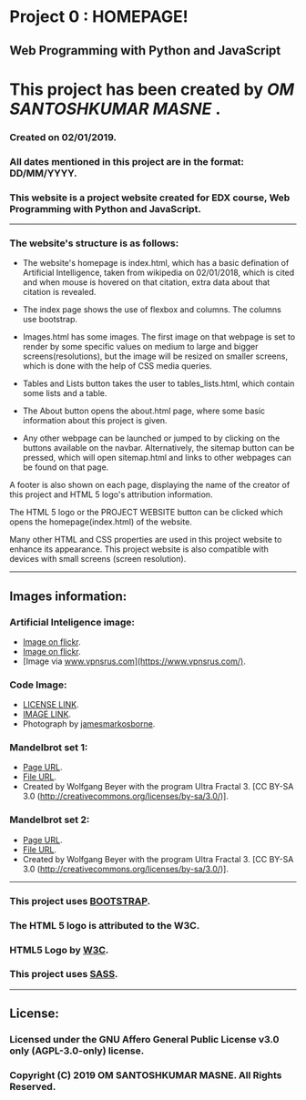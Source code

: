 # Project 0 : HOMEPAGE!

## Web Programming with Python and JavaScript

# This project has been created by ***OM SANTOSHKUMAR MASNE*** .

### Created on 02/01/2019.
### All dates mentioned in this project are in the format: DD/MM/YYYY.

### This website is a project website created for EDX course, Web Programming with Python and JavaScript.

---

### The website's structure is as follows:

* The website's homepage is index.html, which has a basic defination of Artificial Intelligence, taken from wikipedia on 02/01/2018, which is cited and when mouse is hovered on that citation, extra data about that citation is revealed.

* The index page shows the use of flexbox and columns. The columns use bootstrap.

* Images.html has some images. The first image on that webpage is set to render by some specific values on medium to large and bigger screens(resolutions), but the image will be resized on smaller screens, which is done with the help of CSS media queries.

* Tables and Lists button takes the user to tables_lists.html, which contain some lists and a table.

* The About button opens the about.html page, where some basic information about this project is given.

* Any other webpage can be launched or jumped to by clicking on the buttons available on the navbar.
Alternatively, the sitemap button can be pressed, which will open sitemap.html and links to other webpages can be found on that page.


A footer is also shown on each page, displaying the name of the creator of this project and HTML 5 logo's attribution information.

The HTML 5 logo or the PROJECT WEBSITE button can be clicked which opens the homepage(index.html) of the website.

Many other HTML and CSS properties are used in this project website to enhance its appearance.
This project website is also compatible with devices with small screens (screen resolution).

---

## Images information:

### Artificial Inteligence image:
* [Image on flickr](https://www.flickr.com/photos/mikemacmarketing/30188200627/).
* [Image on flickr](https://www.flickr.com/people/mikemacmarketing/).
* [Image via www.vpnsrus.com](https://www.vpnsrus.com/).

### Code Image:
* [LICENSE LINK](https://pixabay.com/service/license/). 
* [IMAGE LINK](https://pixabay.com/photos/code-html-digital-coding-web-1076533/).
* Photograph by [jamesmarkosborne](https://pixabay.com/users/jamesmarkosborne-1640589/).

### Mandelbrot set 1:
* [Page URL](https://commons.wikimedia.org/wiki/File:Mandel_zoom_09_satellite_head_and_shoulder.jpg).
* [File URL](https://upload.wikimedia.org/wikipedia/commons/2/2f/Mandel_zoom_09_satellite_head_and_shoulder.jpg).
* Created by Wolfgang Beyer with the program Ultra Fractal 3. [CC BY-SA 3.0 (http://creativecommons.org/licenses/by-sa/3.0/)].

### Mandelbrot set 2:
* [Page URL](https://commons.wikimedia.org/wiki/File:Mandel_zoom_00_mandelbrot_set.jpg).
* [File URL](https://upload.wikimedia.org/wikipedia/commons/2/21/Mandel_zoom_00_mandelbrot_set.jpg).
* Created by Wolfgang Beyer with the program Ultra Fractal 3. [CC BY-SA 3.0 (http://creativecommons.org/licenses/by-sa/3.0/)].

---

### This project uses [BOOTSTRAP](https://getbootstrap.com).

### The HTML 5 logo is attributed to the W3C.
### HTML5 Logo by [W3C](https://www.w3.org).

### This project uses [SASS](https://sass-lang.com/).

---

## License:
### Licensed under the GNU Affero General Public License v3.0 only (AGPL-3.0-only) license.
### Copyright (C) 2019 OM SANTOSHKUMAR MASNE. All Rights Reserved.
